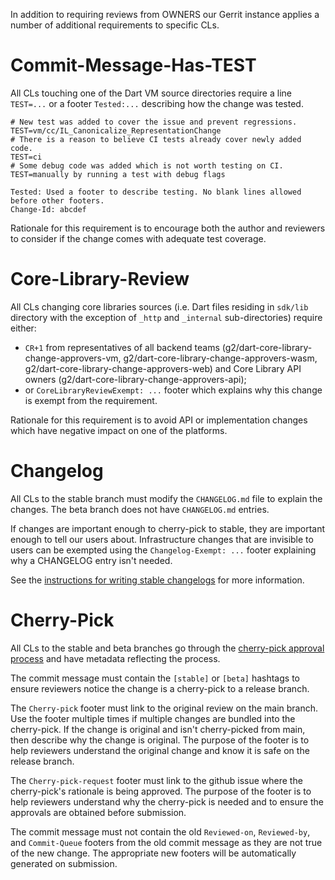 In addition to requiring reviews from OWNERS our Gerrit instance applies a number of additional requirements to specific CLs.

# Commit-Message-Has-TEST

All CLs touching one of the Dart VM source directories require a line `TEST=...` or a footer `Tested:...` describing how the change was tested.

```
# New test was added to cover the issue and prevent regressions.
TEST=vm/cc/IL_Canonicalize_RepresentationChange
# There is a reason to believe CI tests already cover newly added code.
TEST=ci
# Some debug code was added which is not worth testing on CI.
TEST=manually by running a test with debug flags

Tested: Used a footer to describe testing. No blank lines allowed before other footers.
Change-Id: abcdef
```

Rationale for this requirement is to encourage both the author and reviewers to consider if the change comes with adequate test coverage. 

# Core-Library-Review

All CLs changing core libraries sources (i.e. Dart files residing in `sdk/lib` directory with the exception of `_http` and `_internal` sub-directories) require either:

* `CR+1` from representatives of all backend teams (g2/dart-core-library-change-approvers-vm, g2/dart-core-library-change-approvers-wasm, g2/dart-core-library-change-approvers-web) and Core Library API owners (g2/dart-core-library-change-approvers-api);
* or `CoreLibraryReviewExempt: ...` footer which explains why this change is exempt from the requirement.

Rationale for this requirement is to avoid API or implementation changes which have negative impact on one of the platforms.

# Changelog

All CLs to the stable branch must modify the `CHANGELOG.md` file to explain the changes. The beta branch does not have `CHANGELOG.md` entries.

If changes are important enough to cherry-pick to stable, they are important enough to tell our users about. Infrastructure changes that are invisible to users can be exempted using the `Changelog-Exempt: ...` footer explaining why a CHANGELOG entry isn't needed.

See the [instructions for writing stable changelogs](Cherry-picks-to-a-release-channel#changelog) for more information.

# Cherry-Pick

All CLs to the stable and beta branches go through the [cherry-pick approval process](Cherry-picks-to-a-release-channel) and have metadata reflecting the process.

The commit message must contain the `[stable]` or `[beta]` hashtags to ensure reviewers notice the change is a cherry-pick to a release branch.

The `Cherry-pick` footer must link to the original review on the main branch. Use the footer multiple times if multiple changes are bundled into the cherry-pick. If the change is original and isn't cherry-picked from main, then describe why the change is original. The purpose of the footer is to help reviewers understand the original change and know it is safe on the release branch.

The `Cherry-pick-request` footer must link to the github issue where the cherry-pick's rationale is being approved. The purpose of the footer is to help reviewers understand why the cherry-pick is needed and to ensure the approvals are obtained before submission.

The commit message must not contain the old `Reviewed-on`, `Reviewed-by`, and `Commit-Queue` footers from the old commit message as they are not true of the new change. The appropriate new footers will be automatically generated on submission.